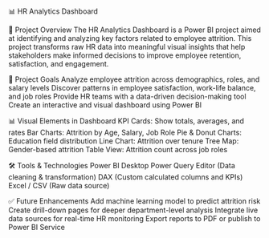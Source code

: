 📊 HR Analytics Dashboard

📁 Project Overview
The HR Analytics Dashboard is a Power BI project aimed at identifying and analyzing key factors related to employee attrition. This project transforms raw HR data into meaningful visual insights that help stakeholders make informed decisions to improve employee retention, satisfaction, and engagement.

🎯 Project Goals
Analyze employee attrition across demographics, roles, and salary levels
Discover patterns in employee satisfaction, work-life balance, and job roles
Provide HR teams with a data-driven decision-making tool
Create an interactive and visual dashboard using Power BI

📊 Visual Elements in Dashboard
KPI Cards: Show totals, averages, and rates
Bar Charts: Attrition by Age, Salary, Job Role
Pie & Donut Charts: Education field distribution
Line Chart: Attrition over tenure
Tree Map: Gender-based attrition
Table View: Attrition count across job roles

🛠️ Tools & Technologies
Power BI Desktop
Power Query Editor (Data cleaning & transformation)
DAX (Custom calculated columns and KPIs)
Excel / CSV (Raw data source)

✅ Future Enhancements
Add machine learning model to predict attrition risk
Create drill-down pages for deeper department-level analysis
Integrate live data sources for real-time HR monitoring
Export reports to PDF or publish to Power BI Service


